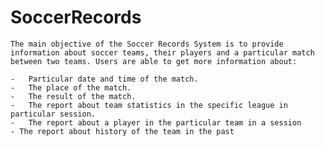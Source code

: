 # SoccerRecords

    The main objective of the Soccer Records System is to provide information about soccer teams, their players and a particular match between two teams. Users are able to get more information about:

    -	Particular date and time of the match.
    -	The place of the match.
    -	The result of the match.
    -	The report about team statistics in the specific league in particular session.
    -	The report about a player in the particular team in a session
    - The report about history of the team in the past

